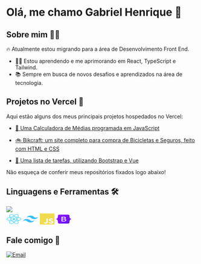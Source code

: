# Olá, me chamo Gabriel Henrique 👋

<!--<p align="left"> <img src="https://komarev.com/ghpvc/?username=gabriel-hsb&color=lightgrey" alt="Profile views" /> </p> -->

## Sobre mim 🧑‍💻
🔥 Atualmente estou migrando para a área de Desenvolvimento Front End.

- 👨‍💻 Estou aprendendo e me aprimorando em React, TypeScript e Tailwind.
- 📚 Sempre em busca de novos desafios e aprendizados na área de tecnologia.

## Projetos no Vercel 🚀

Aqui estão alguns dos meus principais projetos hospedados no Vercel:

- [🧮 Uma Calculadora de Médias programada em JavaScript](https://ghsb-js-calc-media.vercel.app/)

- [🚲 Bikcraft: um site completo para compra de Bicicletas e Seguros, feito com HTML e CSS](https://ghsb-bikcraft.vercel.app/)

- [📝 Uma lista de tarefas, utilizando Bootstrap e Vue](https://ghsb-vue-todo-list.vercel.app/)

Não esqueça de conferir meus repositórios fixados logo abaixo!
    
## Linguagens e Ferramentas 🛠️
<img height="180em" src="https://github-readme-stats.vercel.app/api/top-langs/?username=gabriel-hsb&layout=compact&langs_count=7&theme=tokyonight"/>
<div style="display: inline_block">
  <img align="center" alt="React" height="30" width="40" src="https://raw.githubusercontent.com/devicons/devicon/master/icons/react/react-original.svg">
  <img align="center" alt="Tailwind" height="30" width="40" src="https://raw.githubusercontent.com/devicons/devicon/master/icons/tailwindcss/tailwindcss-original.svg">
  <img align="center" alt="JavaScript" height="30" width="40" src="https://raw.githubusercontent.com/devicons/devicon/master/icons/javascript/javascript-plain.svg">
  <img align="center" alt="Bootstrap" height="30" width="40" src="https://raw.githubusercontent.com/devicons/devicon/master/icons/bootstrap/bootstrap-original.svg">
</div>

##

## Fale comigo 📧
<div> 
  <a href="mailto:ghbranco6@gmail.com"><img src="https://img.shields.io/badge/-Gmail-%23333?style=for-the-badge&logo=gmail&logoColor=white" target="_blank" alt="Email"></a>
</div>
